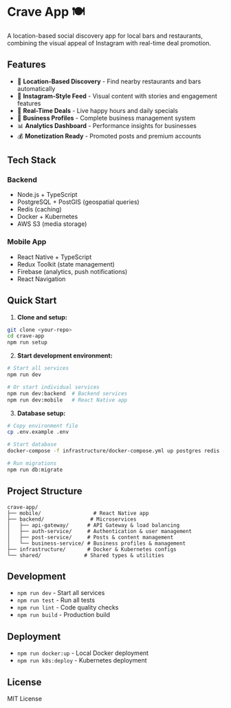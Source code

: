 # Crave App 🍽️

A location-based social discovery app for local bars and restaurants, combining the visual appeal of Instagram with real-time deal promotion.

## Features

- 📍 **Location-Based Discovery** - Find nearby restaurants and bars automatically
- 📱 **Instagram-Style Feed** - Visual content with stories and engagement features
- 🍺 **Real-Time Deals** - Live happy hours and daily specials
- 🏪 **Business Profiles** - Complete business management system
- 📊 **Analytics Dashboard** - Performance insights for businesses
- 💰 **Monetization Ready** - Promoted posts and premium accounts

## Tech Stack

### Backend
- Node.js + TypeScript
- PostgreSQL + PostGIS (geospatial queries)
- Redis (caching)
- Docker + Kubernetes
- AWS S3 (media storage)

### Mobile App
- React Native + TypeScript
- Redux Toolkit (state management)
- Firebase (analytics, push notifications)
- React Navigation

## Quick Start

1. **Clone and setup:**
```bash
git clone <your-repo>
cd crave-app
npm run setup
```

2. **Start development environment:**
```bash
# Start all services
npm run dev

# Or start individual services
npm run dev:backend  # Backend services
npm run dev:mobile   # React Native app
```

3. **Database setup:**
```bash
# Copy environment file
cp .env.example .env

# Start database
docker-compose -f infrastructure/docker-compose.yml up postgres redis -d

# Run migrations
npm run db:migrate
```

## Project Structure

```
crave-app/
├── mobile/                 # React Native app
├── backend/               # Microservices
│   ├── api-gateway/      # API Gateway & load balancing
│   ├── auth-service/     # Authentication & user management
│   ├── post-service/     # Posts & content management
│   └── business-service/ # Business profiles & management
├── infrastructure/       # Docker & Kubernetes configs
└── shared/              # Shared types & utilities
```

## Development

- `npm run dev` - Start all services
- `npm run test` - Run all tests
- `npm run lint` - Code quality checks
- `npm run build` - Production build

## Deployment

- `npm run docker:up` - Local Docker deployment
- `npm run k8s:deploy` - Kubernetes deployment

## License

MIT License
